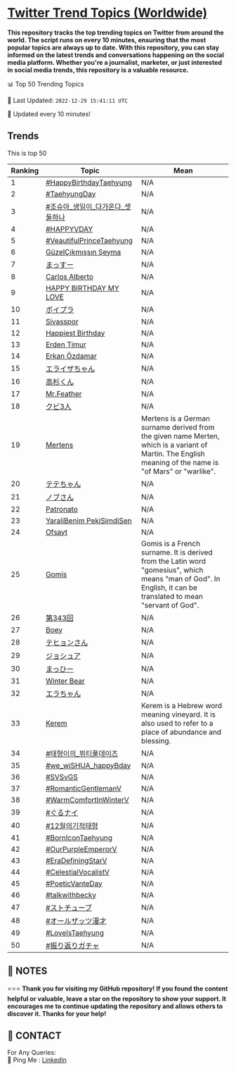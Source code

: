 [Twitter Trend Topics (Worldwide)](https://github.com/ErcinDedeoglu/Twitter-Trend-Topics)
==========

**This repository tracks the top trending topics on Twitter from around the world. 
The script runs on every 10 minutes, ensuring that the most popular topics are always up to date. 
With this repository, you can stay informed on the latest trends and conversations happening on the social media platform. 
Whether you're a journalist, marketer, or just interested in social media trends, this repository is a valuable resource.**


📊 Top 50 Trending Topics

📆 Last Updated: `2022-12-29 15:41:11 UTC`

🔧 Updated every 10 minutes!


## Trends

This is top 50

| Ranking | Topic | Mean |
| ------- | ------------ | ------------ |
| 1 | [#HappyBirthdayTaehyung](http://twitter.com/search?q=%23HappyBirthdayTaehyung) | N/A |
| 2 | [#TaehyungDay](http://twitter.com/search?q=%23TaehyungDay) | N/A |
| 3 | [#조슈아_생일이_다가온다_셋둘하나](http://twitter.com/search?q=%23%ec%a1%b0%ec%8a%88%ec%95%84_%ec%83%9d%ec%9d%bc%ec%9d%b4_%eb%8b%a4%ea%b0%80%ec%98%a8%eb%8b%a4_%ec%85%8b%eb%91%98%ed%95%98%eb%82%98) | N/A |
| 4 | [#HAPPYVDAY](http://twitter.com/search?q=%23HAPPYVDAY) | N/A |
| 5 | [#VeautifulPrinceTaehyung](http://twitter.com/search?q=%23VeautifulPrinceTaehyung) | N/A |
| 6 | [GüzelÇıkmışsın Şeyma](http://twitter.com/search?q=G%c3%bczel%c3%87%c4%b1km%c4%b1%c5%9fs%c4%b1n+%c5%9eeyma) | N/A |
| 7 | [まっすー](http://twitter.com/search?q=%e3%81%be%e3%81%a3%e3%81%99%e3%83%bc) | N/A |
| 8 | [Carlos Alberto](http://twitter.com/search?q=Carlos+Alberto) | N/A |
| 9 | [HAPPY BIRTHDAY MY LOVE](http://twitter.com/search?q=HAPPY+BIRTHDAY+MY+LOVE) | N/A |
| 10 | [ボイプラ](http://twitter.com/search?q=%e3%83%9c%e3%82%a4%e3%83%97%e3%83%a9) | N/A |
| 11 | [Sivasspor](http://twitter.com/search?q=Sivasspor) | N/A |
| 12 | [Happiest Birthday](http://twitter.com/search?q=Happiest+Birthday) | N/A |
| 13 | [Erden Timur](http://twitter.com/search?q=Erden+Timur) | N/A |
| 14 | [Erkan Özdamar](http://twitter.com/search?q=Erkan+%c3%96zdamar) | N/A |
| 15 | [エライザちゃん](http://twitter.com/search?q=%e3%82%a8%e3%83%a9%e3%82%a4%e3%82%b6%e3%81%a1%e3%82%83%e3%82%93) | N/A |
| 16 | [高杉くん](http://twitter.com/search?q=%e9%ab%98%e6%9d%89%e3%81%8f%e3%82%93) | N/A |
| 17 | [Mr.Feather](http://twitter.com/search?q=Mr.Feather) | N/A |
| 18 | [クビ3人](http://twitter.com/search?q=%e3%82%af%e3%83%933%e4%ba%ba) | N/A |
| 19 | [Mertens](http://twitter.com/search?q=Mertens) | Mertens is a German surname derived from the given name Merten, which is a variant of Martin. The English meaning of the name is "of Mars" or "warlike". |
| 20 | [テテちゃん](http://twitter.com/search?q=%e3%83%86%e3%83%86%e3%81%a1%e3%82%83%e3%82%93) | N/A |
| 21 | [ノブさん](http://twitter.com/search?q=%e3%83%8e%e3%83%96%e3%81%95%e3%82%93) | N/A |
| 22 | [Patronato](http://twitter.com/search?q=Patronato) | N/A |
| 23 | [YaraliBenim PekiSimdiSen](http://twitter.com/search?q=YaraliBenim+PekiSimdiSen) | N/A |
| 24 | [Ofsayt](http://twitter.com/search?q=Ofsayt) | N/A |
| 25 | [Gomis](http://twitter.com/search?q=Gomis) | Gomis is a French surname. It is derived from the Latin word "gomesius", which means "man of God". In English, it can be translated to mean "servant of God". |
| 26 | [第343回](http://twitter.com/search?q=%e7%ac%ac343%e5%9b%9e) | N/A |
| 27 | [Boey](http://twitter.com/search?q=Boey) | N/A |
| 28 | [テヒョンさん](http://twitter.com/search?q=%e3%83%86%e3%83%92%e3%83%a7%e3%83%b3%e3%81%95%e3%82%93) | N/A |
| 29 | [ジョシュア](http://twitter.com/search?q=%e3%82%b8%e3%83%a7%e3%82%b7%e3%83%a5%e3%82%a2) | N/A |
| 30 | [まっひー](http://twitter.com/search?q=%e3%81%be%e3%81%a3%e3%81%b2%e3%83%bc) | N/A |
| 31 | [Winter Bear](http://twitter.com/search?q=Winter+Bear) | N/A |
| 32 | [エラちゃん](http://twitter.com/search?q=%e3%82%a8%e3%83%a9%e3%81%a1%e3%82%83%e3%82%93) | N/A |
| 33 | [Kerem](http://twitter.com/search?q=Kerem) | Kerem is a Hebrew word meaning vineyard. It is also used to refer to a place of abundance and blessing. |
| 34 | [#태형이의_뷔티풀데이즈](http://twitter.com/search?q=%23%ed%83%9c%ed%98%95%ec%9d%b4%ec%9d%98_%eb%b7%94%ed%8b%b0%ed%92%80%eb%8d%b0%ec%9d%b4%ec%a6%88) | N/A |
| 35 | [#we_wiSHUA_happyBday](http://twitter.com/search?q=%23we_wiSHUA_happyBday) | N/A |
| 36 | [#SVSvGS](http://twitter.com/search?q=%23SVSvGS) | N/A |
| 37 | [#RomanticGentlemanV](http://twitter.com/search?q=%23RomanticGentlemanV) | N/A |
| 38 | [#WarmComfortInWinterV](http://twitter.com/search?q=%23WarmComfortInWinterV) | N/A |
| 39 | [#ぐるナイ](http://twitter.com/search?q=%23%e3%81%90%e3%82%8b%e3%83%8a%e3%82%a4) | N/A |
| 40 | [#12월의기적태형](http://twitter.com/search?q=%2312%ec%9b%94%ec%9d%98%ea%b8%b0%ec%a0%81%ed%83%9c%ed%98%95) | N/A |
| 41 | [#BornIconTaehyung](http://twitter.com/search?q=%23BornIconTaehyung) | N/A |
| 42 | [#OurPurpleEmperorV](http://twitter.com/search?q=%23OurPurpleEmperorV) | N/A |
| 43 | [#EraDefiningStarV](http://twitter.com/search?q=%23EraDefiningStarV) | N/A |
| 44 | [#CelestialVocalistV](http://twitter.com/search?q=%23CelestialVocalistV) | N/A |
| 45 | [#PoeticVanteDay](http://twitter.com/search?q=%23PoeticVanteDay) | N/A |
| 46 | [#talkwithbecky](http://twitter.com/search?q=%23talkwithbecky) | N/A |
| 47 | [#ストチューブ](http://twitter.com/search?q=%23%e3%82%b9%e3%83%88%e3%83%81%e3%83%a5%e3%83%bc%e3%83%96) | N/A |
| 48 | [#オールザッツ漫才](http://twitter.com/search?q=%23%e3%82%aa%e3%83%bc%e3%83%ab%e3%82%b6%e3%83%83%e3%83%84%e6%bc%ab%e6%89%8d) | N/A |
| 49 | [#LoveIsTaehyung](http://twitter.com/search?q=%23LoveIsTaehyung) | N/A |
| 50 | [#振り返りガチャ](http://twitter.com/search?q=%23%e6%8c%af%e3%82%8a%e8%bf%94%e3%82%8a%e3%82%ac%e3%83%81%e3%83%a3) | N/A |




## 📝 NOTES

⭐⭐⭐ **Thank you for visiting my GitHub repository! If you found the content helpful or valuable, leave a star on the repository to show your support. It encourages me to continue updating the repository and allows others to discover it. Thanks for your help!**

## 📨 CONTACT

 For Any Queries:  
            🏓 Ping Me : [LinkedIn](https://www.linkedin.com/in/ercindedeoglu/)